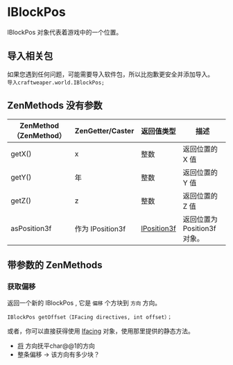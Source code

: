 # IBlockPos

IBlockPos 对象代表着游戏中的一个位置。

## 导入相关包

如果您遇到任何问题，可能需要导入软件包，所以比抱歉更安全并添加导入。  
`导入craftweaper.world.IBlockPos;`

## ZenMethods 没有参数

| ZenMethod（ZenMethod） | ZenGetter/Caster | 返回值类型                                     | 描述                   |
| -------------------- | ---------------- | ----------------------------------------- | -------------------- |
| getX()               | x                | 整数                                        | 返回位置的 X 值            |
| getY()               | 年                | 整数                                        | 返回位置的 Y 值            |
| getZ()               | z                | 整数                                        | 返回位置的 Z 值            |
| asPosition3f         | 作为 IPosition3f   | [IPosition3f](/Vanilla/Utils/Position3f/) | 返回位置为 Position3f 对象。 |

## 带参数的 ZenMethods

### 获取偏移

返回一个新的 IBlockPos , 它是 `偏移` 个方块到 `方向` 方向。

`IBlockPos getOffset（IFacing directives, int offset）；`

或者，你可以直接获得使用 [Ifacing](/Vanilla/World/IFacing/) 对象，使用那里提供的静态方法。

- [将](/Vanilla/World/IFacing/) 方向抚平char@@1的方向
- 整条偏移 -> 该方向有多少块？